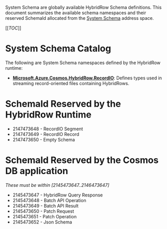 ﻿System Schema are globally available HybridRow Schema definitions. This
document summarizes the available schema namespaces and their reserved SchemaId
allocated from the [System Schema](./SchemaId.md) address space.

[[_TOC_]]

# System Schema Catalog
The following are System Schema namespaces defined by the HybridRow runtime:

* [**Microsoft.Azure.Cosmos.HybridRow.RecordIO**](./RecordIO.md): 
  Defines types used in streaming record-oriented files containing HybridRows.

# SchemaId Reserved by the HybridRow Runtime

* $2147473648$ - RecordIO Segment
* $2147473649$ - RecordIO Record
* $2147473650$ - Empty Schema

# SchemaId Reserved by the Cosmos DB application
*These must be within [2145473647..2146473647]*

* $2145473647$ - HybridRow Query Response
* $2145473648$ - Batch API Operation
* $2145473649$ - Batch API Result
* $2145473650$ - Patch Request
* $2145473651$ - Patch Operation
* $2145473652$ - Json Schema